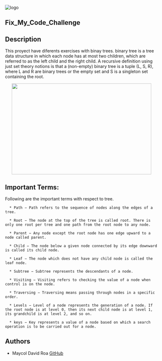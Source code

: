
![logo](https://user-images.githubusercontent.com/85509333/145334215-1a18b1d0-b75b-4b6b-8b01-dd06dd86d314.jpg)

## Fix_My_Code_Challenge ##

## Description

This proyect have diferents exercises with binay trees. binary tree is a tree data structure in which each node has at most two children, which are referred to as the left child and the right child. A recursive definition using just set theory notions is that a (non-empty) binary tree is a tuple (L, S, R), where L and R are binary trees or the empty set and S is a singleton set containing the root.

<p align="center">
  <img width="460" height="300" src="https://www.tutorialspoint.com/data_structures_algorithms/images/binary_tree.jpg">
</p>

## Important Terms:

   Following are the important terms with respect to tree.

      * Path − Path refers to the sequence of nodes along the edges of a tree.

      * Root − The node at the top of the tree is called root. There is only one root per tree and one path from the root node to any node.

      * Parent − Any node except the root node has one edge upward to a node called parent.

      * Child − The node below a given node connected by its edge downward is called its child node.

      * Leaf − The node which does not have any child node is called the leaf node.

      * Subtree − Subtree represents the descendants of a node.

      * Visiting − Visiting refers to checking the value of a node when control is on the node.

      * Traversing − Traversing means passing through nodes in a specific order.

      * Levels − Level of a node represents the generation of a node. If the root node is at level 0, then its next child node is at level 1, its grandchild is at level 2, and so on.

      * keys − Key represents a value of a node based on which a search operation is to be carried out for a node.

## Authors

* Maycol David Roa [GitHub](https://github.com/maycolroa)
